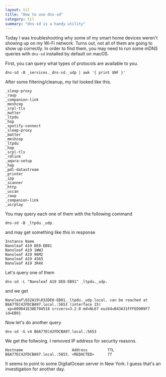 ```yaml
---
layout: til
title: "How to use dns-sd"
category: til
summary: "dns-sd is a handy utility"
---
```


Today I was troubleshooting why some of my smart home devices weren't showing up on my Wi-Fi network.
Turns out, not all of them are going to show up correctly. In order to find them, you may need to run some mDNS queries with  `dns-sd` installed by default on macOS.

First, you can query what types of protocols are available to you.

```
dns-sd -B _services._dns-sd._udp | awk '{ print $NF }'
```

After some filtering/cleanup, my list looked like this. 
```
_sleep-proxy
_raop
_companion-link
_meshcop
_srpl-tls
_matter
_ltpdu
_hap
_spotify-connect
_sleep-proxy
_matter
_meshcop
_ltpdu
_hap
_srpl-tls
_rdlink
_aqara-setup
_hap
_pdl-datastream
_printer
_ipp
_scanner
_http
_uscan
_raop
_companion-link
_airplay
```
You may query each one of them with the following command 
```
dns-sd -B _ltpdu._udp.
```
and may get something like this in response

```
Instance Name
Nanoleaf A19 DE0-EB91
Nanoleaf A19 1WWJ
Nanoleaf A19 96M2
Nanoleaf A19 4565
Nanoleaf A19 3R4X
```

Let's query one of them 
```
dns-sd -L "Nanoleaf A19 DE0-EB91" _ltpdu._udp.
```
and we get 

```
Nanoleaf\032A19\032DE0-EB91._ltpdu._udp.local. can be reached at B6A77EC42FDCBA97.local.:5653 (interface 15)
 xp=609841E38E704518 srcvers=3.2.0 md=NL67 eui64=B43A31FFFED909F7 id=EB91
 ```

Now let's do another query 
```
dns-sd -G v4 B6A77EC42FDCBA97.local.:5653
```

We get the follwoing. I removed IP address for security reasons.

```
Hostname                      Address         TTL
B6A77EC42FDCBA97.local.:5653. <REDACTED>      77
```

It seems to point to some DigitalOcean server in New York.
I guess that's an investigation for another day.
